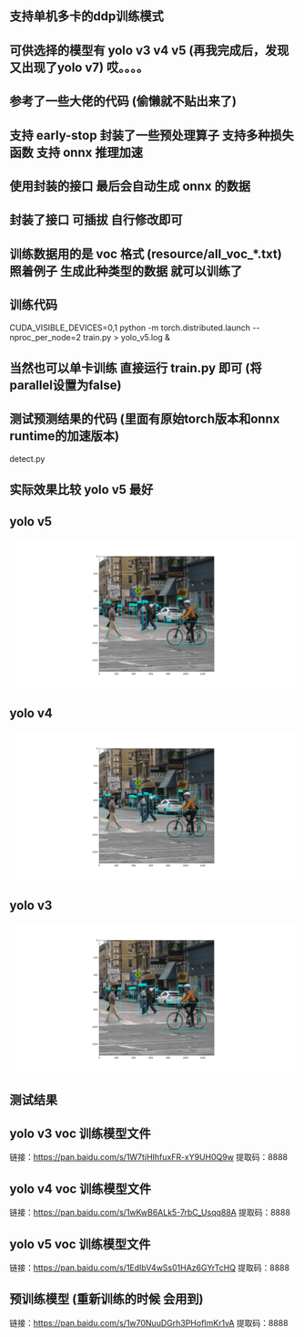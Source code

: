 ## 支持单机多卡的ddp训练模式

## 可供选择的模型有 yolo v3 v4 v5 (再我完成后，发现又出现了yolo v7) 哎。。。。

## 参考了一些大佬的代码 (偷懒就不贴出来了)

## 支持 early-stop 封装了一些预处理算子 支持多种损失函数 支持 onnx 推理加速

## 使用封装的接口 最后会自动生成 onnx 的数据

## 封装了接口 可插拔 自行修改即可

## 训练数据用的是 voc 格式 (resource/all_voc_*.txt) 照着例子 生成此种类型的数据 就可以训练了

## 训练代码

CUDA_VISIBLE_DEVICES=0,1 python -m torch.distributed.launch --nproc_per_node=2 train.py > yolo_v5.log &

## 当然也可以单卡训练 直接运行 train.py 即可 (将parallel设置为false)

## 测试预测结果的代码 (里面有原始torch版本和onnx runtime的加速版本)
detect.py

## 实际效果比较 yolo v5 最好

## yolo v5

![image](image/yolov5.png)

## yolo v4

![image](image/yolov4.png)

## yolo v3

![image](image/yolov3.png)

## 测试结果

## yolo v3 voc 训练模型文件

链接：https://pan.baidu.com/s/1W7tjHIhfuxFR-xY9UH0Q9w
提取码：8888

## yolo v4 voc 训练模型文件

链接：https://pan.baidu.com/s/1wKwB6ALk5-7rbC_Usqq88A
提取码：8888

## yolo v5 voc 训练模型文件

链接：https://pan.baidu.com/s/1EdIbV4wSs01HAz6GYrTcHQ
提取码：8888

## 预训练模型 (重新训练的时候 会用到)

链接：https://pan.baidu.com/s/1w70NuuDGrh3PHofImKr1vA
提取码：8888

